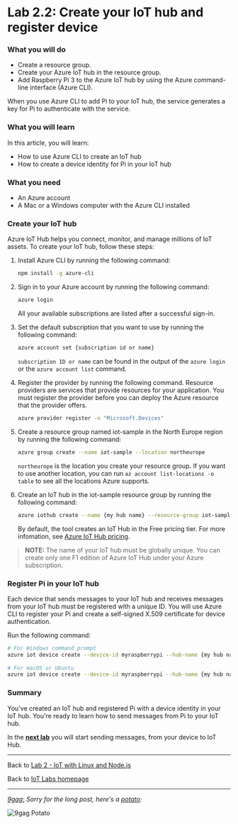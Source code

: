 # Lab 2.2: Create your IoT hub and register device

### What you will do
* Create a resource group.
* Create your Azure IoT hub in the resource group.
* Add Raspberry Pi 3 to the Azure IoT hub by using the Azure command-line interface (Azure CLI).

When you use Azure CLI to add Pi to your IoT hub, the service generates a key for Pi to authenticate with the service.

### What you will learn
In this article, you will learn:
* How to use Azure CLI to create an IoT hub
* How to create a device identity for Pi in your IoT hub

### What you need
* An Azure account
* A Mac or a Windows computer with the Azure CLI installed

### Create your IoT hub
Azure IoT Hub helps you connect, monitor, and manage millions of IoT assets. To create your IoT hub, follow these steps:

1. Install Azure CLI by running the following command:

   ```bash
   npm install -g azure-cli
   ```

1. Sign in to your Azure account by running the following command:

   ```bash
   azure login
   ```

   All your available subscriptions are listed after a successful sign-in.

2. Set the default subscription that you want to use by running the following command:

   ```bash
   azure account set {subscription id or name}
   ```

   `subscription ID or name` can be found in the output of the `azure login` or the `azure account list` command.

3. Register the provider by running the following command. Resource providers are services that provide resources for your application. You must register the provider before you can deploy the Azure resource that the provider offers.

   ```bash
   azure provider register -n "Microsoft.Devices"
   ```
4. Create a resource group named iot-sample in the North Europe region by running the following command:

   ```bash
   azure group create --name iot-sample --location northeurope
   ```

   `northeurope` is the location you create your resource group. If you want to use another location, you can run `az account list-locations -o table` to see all the locations Azure supports.
 
5. Create an IoT hub in the iot-sample resource group by running the following command:

   ```bash
   azure iothub create --name {my hub name} --resource-group iot-sample --location northeurope --sku-name S1 --units 1
   ```

   By default, the tool creates an IoT Hub in the Free pricing tier. For more infomation, see [Azure IoT Hub pricing](https://azure.microsoft.com/pricing/details/iot-hub/).

> **NOTE:** The name of your IoT hub must be globally unique. You can create only one F1 edition of Azure IoT Hub under your Azure subscription.

### Register Pi in your IoT hub
Each device that sends messages to your IoT hub and receives messages from your IoT hub must be registered with a unique ID. You will use Azure CLI to register your Pi and create a self-signed X.509 certificate for device authentication.

Run the following command:

```bash
# For Windows command prompt
azure iot device create --device-id myraspberrypi --hub-name {my hub name} --x509 --output-dir %USERPROFILE%\.iot-hub-getting-started
 
# For macOS or Ubuntu
azure iot device create --device-id myraspberrypi --hub-name {my hub name} --x509 --output-dir ~/.iot-hub-getting-started
```

### Summary
You've created an IoT hub and registered Pi with a device identity in your IoT hub. You're ready to learn how to send messages from Pi to your IoT hub.


In the **[next lab][nextlab]** you will start sending messages, from your device to IoT Hub.

---

Back to [Lab 2 - IoT with Linux and Node.js](/content/lab-2-linux-node-iot.md)

Back to [IoT Labs homepage](/readme.md#labs)

---

*[9gag:](http://9gag.com/) Sorry for  the long post, here's a [potato](https://www.quora.com/What-does-Sorry-for-the-long-post-heres-a-potato-mean-in-9GAG):*

![9gag Potato](/images/potato08.jpg)

[nextlab]: /content/lab-2-3-send-device-to-cloud-messages.md
